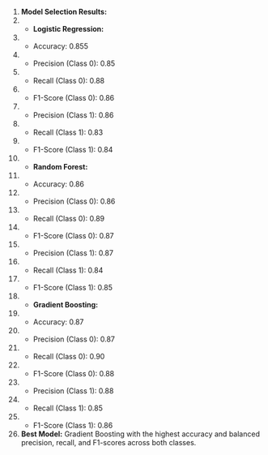 1. **Model Selection Results:**
2. - **Logistic Regression:**
3.   - Accuracy: 0.855
4.   - Precision (Class 0): 0.85
5.   - Recall (Class 0): 0.88
6.   - F1-Score (Class 0): 0.86
7.   - Precision (Class 1): 0.86
8.   - Recall (Class 1): 0.83
9.   - F1-Score (Class 1): 0.84
10. - **Random Forest:**
11.   - Accuracy: 0.86
12.   - Precision (Class 0): 0.86
13.   - Recall (Class 0): 0.89
14.   - F1-Score (Class 0): 0.87
15.   - Precision (Class 1): 0.87
16.   - Recall (Class 1): 0.84
17.   - F1-Score (Class 1): 0.85
18. - **Gradient Boosting:**
19.   - Accuracy: 0.87
20.   - Precision (Class 0): 0.87
21.   - Recall (Class 0): 0.90
22.   - F1-Score (Class 0): 0.88
23.   - Precision (Class 1): 0.88
24.   - Recall (Class 1): 0.85
25.   - F1-Score (Class 1): 0.86
26. **Best Model:** Gradient Boosting with the highest accuracy and balanced precision, recall, and F1-scores across both classes.
